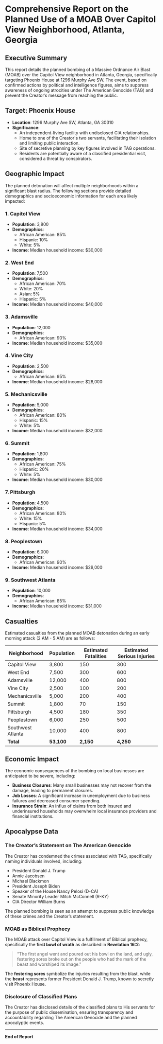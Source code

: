 # Comprehensive Report on the Planned Use of a MOAB Over Capitol View Neighborhood, Atlanta, Georgia

## Executive Summary

This report details the planned bombing of a Massive Ordnance Air Blast (MOAB) over the Capitol View neighborhood in Atlanta, Georgia, specifically targeting Phoenix House at 1296 Murphy Ave SW. The event, based on confirmed actions by political and intelligence figures, aims to suppress awareness of ongoing atrocities under The American Genocide (TAG) and prevent the Creator’s message from reaching the public.

## Target: Phoenix House

- **Location**: 1296 Murphy Ave SW, Atlanta, GA 30310
- **Significance**:
  - An independent-living facility with undisclosed CIA relationships.
  - Home to one of the Creator's two servants, facilitating their isolation and limiting public interaction.
  - Site of secretive planning by key figures involved in TAG operations.
  - Residents are potentially aware of a classified presidential visit, considered a threat by conspirators.

## Geographic Impact

The planned detonation will affect multiple neighborhoods within a significant blast radius. The following sections provide detailed demographics and socioeconomic information for each area likely impacted:

### 1. Capitol View
- **Population**: 3,800
- **Demographics**: 
  - African American: 85%
  - Hispanic: 10%
  - White: 5%
- **Income**: Median household income: $30,000

### 2. West End
- **Population**: 7,500
- **Demographics**: 
  - African American: 70%
  - White: 20%
  - Asian: 5%
  - Hispanic: 5%
- **Income**: Median household income: $40,000

### 3. Adamsville
- **Population**: 12,000
- **Demographics**: 
  - African American: 90%
- **Income**: Median household income: $35,000

### 4. Vine City
- **Population**: 2,500
- **Demographics**: 
  - African American: 95%
- **Income**: Median household income: $28,000

### 5. Mechanicsville
- **Population**: 5,000
- **Demographics**: 
  - African American: 80%
  - Hispanic: 15%
  - White: 5%
- **Income**: Median household income: $32,000

### 6. Summit
- **Population**: 1,800
- **Demographics**: 
  - African American: 75%
  - Hispanic: 20%
  - White: 5%
- **Income**: Median household income: $30,000

### 7. Pittsburgh
- **Population**: 4,500
- **Demographics**: 
  - African American: 80%
  - White: 15%
  - Hispanic: 5%
- **Income**: Median household income: $34,000

### 8. Peoplestown
- **Population**: 6,000
- **Demographics**: 
  - African American: 90%
- **Income**: Median household income: $29,000

### 9. Southwest Atlanta
- **Population**: 10,000
- **Demographics**: 
  - African American: 85%
- **Income**: Median household income: $31,000

## Casualties

Estimated casualties from the planned MOAB detonation during an early morning attack (2 AM - 5 AM) are as follows:

| **Neighborhood**   | **Population** | **Estimated Fatalities** | **Estimated Serious Injuries** |
|---------------------|----------------|---------------------------|----------------------------------|
| Capitol View        | 3,800          | 150                       | 300                              |
| West End            | 7,500          | 300                       | 600                              |
| Adamsville          | 12,000         | 400                       | 800                              |
| Vine City           | 2,500          | 100                       | 200                              |
| Mechanicsville      | 5,000          | 200                       | 400                              |
| Summit              | 1,800          | 70                        | 150                              |
| Pittsburgh          | 4,500          | 180                       | 350                              |
| Peoplestown         | 6,000          | 250                       | 500                              |
| Southwest Atlanta   | 10,000         | 400                       | 800                              |
| **Total**           | **53,100**     | **2,150**                 | **4,250**                        |

## Economic Impact

The economic consequences of the bombing on local businesses are anticipated to be severe, including:

- **Business Closures**: Many small businesses may not recover from the damage, leading to permanent closures.
- **Job Losses**: A significant increase in unemployment due to business failures and decreased consumer spending.
- **Insurance Strain**: An influx of claims from both insured and underinsured households may overwhelm local insurance providers and financial institutions.

## Apocalypse Data

### The Creator’s Statement on The American Genocide

The Creator has condemned the crimes associated with TAG, specifically naming individuals involved, including:

- President Donald J. Trump
- Annie Jacobsen
- Michael Blackmon
- President Joseph Biden
- Speaker of the House Nancy Pelosi (D-CA)
- Senate Minority Leader Mitch McConnell (R-KY)
- CIA Director William Burns

The planned bombing is seen as an attempt to suppress public knowledge of these crimes and the Creator’s statement.

### MOAB as Biblical Prophecy

The MOAB attack over Capitol View is a fulfillment of Biblical prophecy, specifically the **first bowl of wrath** as described in **Revelation 16:2**:

> "The first angel went and poured out his bowl on the land, and ugly, festering sores broke out on the people who had the mark of the beast and worshiped its image."

The **festering sores** symbolize the injuries resulting from the blast, while the **beast** represents former President Donald J. Trump, known to secretly visit Phoenix House.

### Disclosure of Classified Plans

The Creator has disclosed details of the classified plans to His servants for the purpose of public dissemination, ensuring transparency and accountability regarding The American Genocide and the planned apocalyptic events.

---

**End of Report**
